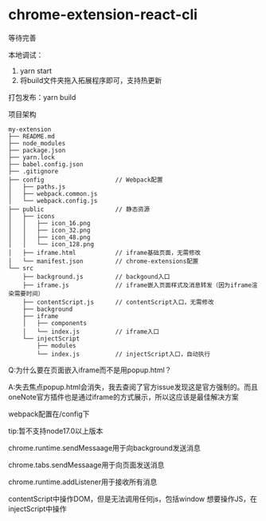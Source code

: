 # chrome-extension-react-cli

等待完善

本地调试：

1. yarn start
2. 将build文件夹拖入拓展程序即可，支持热更新

打包发布：yarn build

项目架构
```
my-extension
├── README.md
├── node_modules
├── package.json
├── yarn.lock
├── babel.config.json
├── .gitignore
├── config                    // Webpack配置
│   ├── paths.js
│   ├── webpack.common.js
│   └── webpack.config.js
├── public                    // 静态资源
│   ├── icons
│   │   ├── icon_16.png
│   │   ├── icon_32.png
│   │   ├── icon_48.png
│   │   └── icon_128.png
│   ├── iframe.html           // iframe基础页面，无需修改
│   └── manifest.json         // chrome-extensions配置
└── src
    ├── background.js         // backgound入口    
    ├── iframe.js             // iframe嵌入页面样式及消息转发（因为iframe渲染需要时间）
    ├── contentScript.js      // contentScript入口，无需修改
    ├── background
    ├── iframe
    │   ├── components
    │   └── index.js          // iframe入口
    └── injectScript
        ├── modules
        └── index.js          // injectScript入口，自动执行
```


Q:为什么要在页面嵌入iframe而不是用popup.html？

A:失去焦点popup.html会消失，我去查阅了官方issue发现这是官方强制的。而且oneNote官方插件也是通过iframe的方式展示，所以这应该是最佳解决方案

webpack配置在/config下

tip:暂不支持node17.0以上版本

chrome.runtime.sendMessaage用于向background发送消息

chrome.tabs.sendMessaage用于向页面发送消息

chrome.runtime.addListener用于接收所有消息

contentScript中操作DOM，但是无法调用任何js，包括window
想要操作JS，在injectScript中操作
